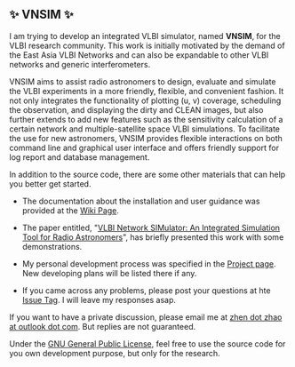 ## :sparkles: VNSIM :sparkles:

I am trying to develop an integrated VLBI simulator, named **VNSIM**, for the VLBI research community. This work is initially motivated by the demand of the East Asia VLBI Networks and can also be expandable to other VLBI networks and generic interferometers. 

VNSIM aims to assist radio astronomers to design, evaluate and simulate the VLBI experiments in a more friendly, flexible, and convenient fashion. It not only integrates the functionality of plotting (u, v) coverage, scheduling the observation, and displaying the dirty and CLEAN images, but also further extends to add new features such as the sensitivity calculation of a certain network and multiple-satellite space VLBI simulations. To facilitate the use for new astronomers, VNSIM provides flexible interactions on both command line and graphical user interface and offers friendly support for log report and database management. 

In addition to the source code, there are some other materials that can help you better get started.
 
- The documentation about the installation and user guidance was provided at the [Wiki Page](https://github.com/ZhenZHAO/VNSIM/wiki).

- The paper entitled, "[VLBI Network SIMulator: An Integrated Simulation Tool for Radio Astronomers](https://arxiv.org/abs/1808.06726v1)", has briefly presented this work with some demonstrations.  

- My personal development process was specified in the [Project page](https://github.com/ZhenZHAO/VNSIM/projects/1). New developing plans will be listed there if any.

- If you came across any problems, please post your questions at hte [Issue Tag](https://github.com/ZhenZHAO/VNSIM/issues). I will leave my responses asap.

If you want to have a private discussion, please email me at [zhen dot zhao at outlook dot com](mailto:zhen.zhao@outlook.com). But replies are not guaranteed. 

Under the [GNU General Public License](https://github.com/ZhenZHAO/VNSIM/blob/master/LICENSE), feel free to use the source code for you own development purpose, but only for the research.
 